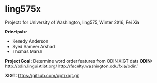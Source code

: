 # ling575x
Projects for University of Washington, ling575, Winter 2016, Fei Xia

**Principals:**
* Kenedy Anderson
* Syed Sameer Arshad
* Thomas Marsh

**Project Goal:**  Determine word order features from ODIN XIGT data 
**ODIN:**
http://odin.linguistlist.org/
http://faculty.washington.edu/fxia/odin/

**XIGT:**
https://github.com/xigt/xigt.git






